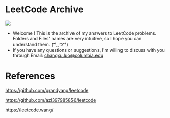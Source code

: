 # LeetCode Archive

![](https://img.shields.io/badge/language-C++-red.svg)

- Welcome ! This is the archive of my answers to LeetCode problems. Folders and Files' names are very intuitive, so I hope you can understand them. (͡ ͡° ͜ つ ͡͡°)
- If you have any questions or suggestions, I'm willing to discuss with you through Email: [changxu.luo@columbia.edu](changxu.luo@columbia.edu)

# References 

https://github.com/grandyang/leetcode

https://github.com/azl397985856/leetcode

https://leetcode.wang/

